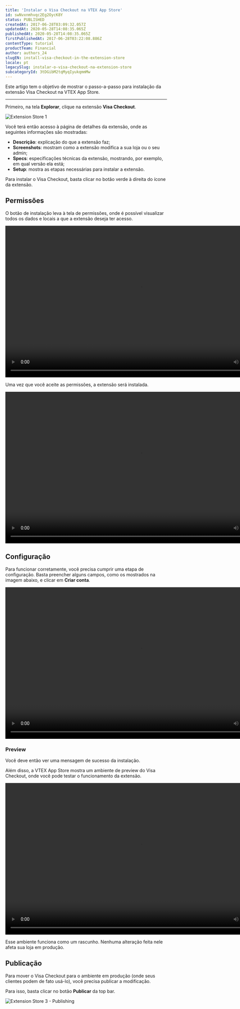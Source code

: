 ```yaml
---
title: 'Instalar o Visa Checkout na VTEX App Store'
id: swNvxnmhvqc2Eg2OycK8Y
status: PUBLISHED
createdAt: 2017-06-28T03:09:32.057Z
updatedAt: 2020-05-28T14:08:35.065Z
publishedAt: 2020-05-28T14:08:35.065Z
firstPublishedAt: 2017-06-28T03:22:08.886Z
contentType: tutorial
productTeam: Financial
author: authors_24
slugEN: install-visa-checkout-in-the-extension-store
locale: pt
legacySlug: instalar-o-visa-checkout-na-extension-store
subcategoryId: 3tDGibM2tqMyqIyukqmmMw
---
```


Este artigo tem o objetivo de mostrar o passo-a-passo para instalação da extensão Visa Checkout na VTEX App Store.

---

Primeiro, na tela **Explorar**, clique na extensão **Visa Checkout**.

![Extension Store 1](https://images.contentful.com/alneenqid6w5/6E480Kd4t2EqimaiKW8cii/ef5ba713601e5bdc4f97ff20133aa354/Extension_Store_1.png)

Você terá então acesso à página de detalhes da extensão, onde as seguintes informações são mostradas:

- **Descrição**: explicação do que a extensão faz;
- **Screenshots**: mostram como a extensão modifica a sua loja ou o seu admin;
- **Specs**: especificações técnicas da extensão, mostrando, por exemplo, em qual versão ela está;
- **Setup**: mostra as etapas necessárias para instalar a extensão.

Para instalar o Visa Checkout, basta clicar no botão verde à direita do ícone da extensão.

## Permissões

O botão de instalação leva à tela de permissões, onde é possível visualizar todos os dados e locais a que a extensão deseja ter acesso.

<video width="840" height="473" controls>
  <source src="https://videos.contentful.com/alneenqid6w5/IgC71vETm0A0M6agwmMmc/d27af4dfa203d4ab66b93bb802c5f800/permiss__es.mp4" type="video/mp4">
Your browser does not support the video tag.
</video>

Uma vez que você aceite as permissões, a extensão será instalada.

<video width="840" height="473" controls>
  <source src="https://videos.contentful.com/alneenqid6w5/3kRC32aTbG2gyUWSIGwM0m/67013b7b8a0acf17d1c87e1a3a6ff4c0/instala____o.mp4" type="video/mp4">
Your browser does not support the video tag.
</video>

## Configuração

Para funcionar corretamente, você precisa cumprir uma etapa de configuração. Basta preencher alguns campos, como os mostrados na imagem abaixo, e clicar em **Criar conta**.

<video width="840" height="473" controls>
  <source src="https://videos.contentful.com/alneenqid6w5/63IczsAzSMguai0q2wKYiI/d7391facbdf489faad485063d5609eeb/configura____es.mp4" type="video/mp4">
Your browser does not support the video tag.
</video>

### Preview

Você deve então ver uma mensagem de sucesso da instalação. 

Além disso, a VTEX App Store mostra um ambiente de preview do Visa Checkout, onde você pode testar o funcionamento da extensão.

<video width="840" height="473" controls>
  <source src="https://videos.contentful.com/alneenqid6w5/3n6yIIZGGscuMQEgQ0gUoW/248a7472cc8aea682320d2245d189c15/success.mp4" type="video/mp4">
Your browser does not support the video tag.
</video>

Esse ambiente funciona como um rascunho. Nenhuma alteração feita nele afeta sua loja em produção.

## Publicação

Para mover o Visa Checkout para o ambiente em produção (onde seus clientes podem de fato usá-lo), você precisa publicar a modificação.

Para isso, basta clicar no botão **Publicar** da top bar.

![Extension Store 3 - Publishing](//images.contentful.com/alneenqid6w5/39BcR4BFkk8kGEKiaEWICU/f195532be2243b35168ac69e72226d20/Extension_Store_3_-_Publishing.png)
